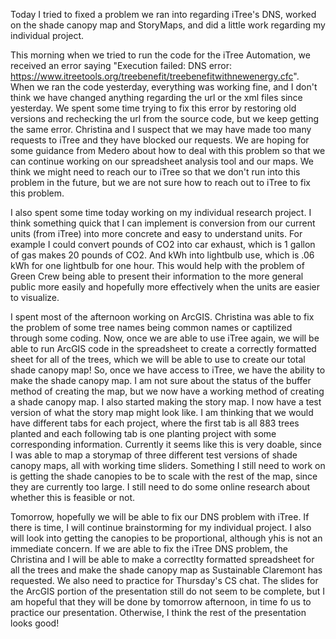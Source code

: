 Today I tried to fixed a problem we ran into regarding iTree's DNS, worked on the shade canopy map and StoryMaps, and did a little work regarding my individual project.

This morning when we tried to run the code for the iTree Automation, we received an error saying "Execution failed: DNS error: https://www.itreetools.org/treebenefit/treebenefitwithnewenergy.cfc". When we ran the code yesterday, everything was working fine, and I don't think we have changed anything regarding the url or the xml files since yesterday. We spent some time trying to fix this error by restoring old versions and rechecking the url from the source code, but we keep getting the same error.
Christina and I suspect that we may have made too many requests to iTree and they have blocked our requests. We are hoping for some guidance from Medero about how to deal with this problem so that we can continue working on our spreadsheet analysis tool and our maps. We think we might need to reach our to iTree so that we don't run into this problem in the future, but we are not sure how to reach out to iTree to fix this problem.

I also spent some time today working on my individual research project. I think something quick that I can implement is conversion from our current units (from iTree) into more concrete and easy to understand units. For example I could convert pounds of CO2 into car exhaust, which is 1 gallon of gas makes 20 pounds of CO2. And kWh into lightbulb use, which is .06 kWh for one lightbulb for one hour. This would help with the problem of Green Crew being able to present their information to the more general public more easily and hopefully more effectively when the units are easier to visualize.

I spent most of the afternoon working on ArcGIS. Christina was able to fix the problem of some tree names being common names or captilized through some coding. Now, once we are able to use iTree again, we will be able to run ArcGIS code in the spreadsheet to create a correctly formatted sheet for all of the trees, which we will be able to use to create our total shade canopy map! So, once we have access to iTree, we have the ability to make the shade canopy map. I am not sure about the status of the buffer method of creating the map, but we now have a working method of creating a shade canopy map.
I also started making the story map. I now have a test version of what the story map might look like. I am thinking that we would have different tabs for each project, where the first tab is all 883 trees planted and each following tab is one planting project with some corresponding information. Currently it seems like this is very doable, since I was able to map a storymap of three different test versions of shade canopy maps, all with working time sliders. Something I still need to work on is getting the shade canopies to be to scale with the rest of the map, since they are currently too large. I still need to do some online research about whether this is feasible or not.

Tomorrow, hopefully we will be able to fix our DNS problem with iTree. If there is time, I will continue brainstorming for my individual project. I also will look into getting the canopies to be proportional, although yhis is not an immediate concern. If we are able to fix the iTree DNS problem, the Christina and I will be able to make a correctlty formatted spreadsheet for all the trees and make the shade canopy map as Sustainable Claremont has requested. We also need to practice for Thursday's CS chat. The slides for the ArcGIS portion of the presentation still do not seem to be complete, but I am hopeful that they will be done by tomorrow afternoon, in time fo us to practice our presentation. Otherwise, I think the rest of the presentation looks good!
